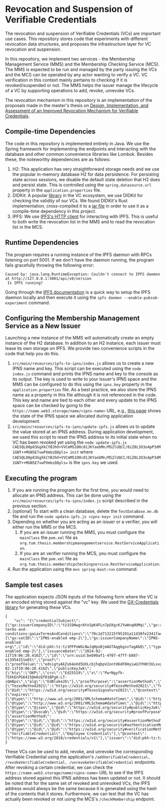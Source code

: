 # Revocation and Suspension of Verifiable Credentials
The revocation and suspension of Verifiable Credentials (VCs) are important use cases. This repository stores code that experiments with different revocation data structures, and proposes the infrastructure layer for VC revocation and suspension.

In this repository, we implement two services - the Membership Management Service (MMS) and the Membership Checking Service (MCS). The MMS is expected to be run and managed by the party issuing the VCs and the MCS can be operated by any actor wanting to verify a VC. VC verification in this context mainly pertains to checking if it is revoked/suspended or not. The MMS helps the issuer manage the lifecycle of a VC by supporting operations to add, revoke, unrevoke VCs. 

The revocation mechanism in this repository is an implementation of the proposals made in the master's thesis on [Design, Implementation, and Assessment of an
Improved Revocation Mechanism for Verifiable
Credentials](https://wwwmatthes.in.tum.de/file/1q8iwb60as103/Sebis-Public-Website/-/Master-s-Thesis-Srajit-Sakhuja/Srajit_Sakhuja_MT.pdf).

## Compile-time Dependencies
The code in this repository is implemented entirely in Java. We use the Spring framework for implementing the endpoints and interacting with the database and other common convenience libraries like Lombok. Besides these, the noteworthy dependencies are as follows:

1. H2: This application has very straightforward storage needs and we use the popular in-memory database H2 for data persistence. For persisting state across sessions, we disable the default state deletion that H2 does and persist state. This is controlled using the `spring.datasource.url` property in the `application.properties` file.
2. DIDKit: A popular [library](https://github.com/spruceid/didkit) in the VC ecosystem, we use DIDKit for checking the validity of our VCs. We found DIDKit's Rust implementation, cross-compiled it to a [jar file](https://github.com/srajitsakhuja/verifiable-credential-revocation/blob/main/didkit.jar) in order to use it as a compile-time dependency in this project.
3. IPFS: We use [IPFS's HTTP client](https://mvnrepository.com/artifact/com.github.ipfs/java-ipfs-http-client) for interacting with IPFS. This is useful to both write the revocation list in the MMS and to read the revocation list in the MCS.

## Runtime Dependencies
The program requires a running instance of the IPFS daemon with RPCs listening on port 5001. If we don't have the daemon running, the program fails gracefully throwing the following error:
```
Caused by: java.lang.RuntimeException: Couldn't connect to IPFS daemon at http://127.0.0.1:5001/api/v0/version
 Is IPFS running?
```
Going through the [IPFS documentation](https://ipfs.tech/developers/) is a quick way to setup the IPFS daemon locally and then execute it using the `ipfs daemon --enable-pubsub-experiment` command.

## Configuring the Membership Management Service as a New Issuer
Launching a new instance of the MMS will automatically create an empty instance of the H2 database. In addition to an H2 instance, each issuer must lease its own storage on IPFS. We provide two convenience scripts in the code that help you do this. 

1. `src/main/resources/ipfs-to-ipns/index.js` allows us to create a new IPNS name and key. This script can be executed using the `node index.js` command and prints the IPNS name and key to the console as its output. The key is used to write to your issuer's IPNS space and the MMS can be configured to do this using the `ipns.key` property in the `application.properties` file. As a best practice, we also store the IPNS name as a property in this file although it is not referenced in the code. This key and name are tied to each other and every update to the IPNS space can be checked by going to the `https://name.web3.storage/name/<ipns-name>` URL, e.g., [this page](https://name.web3.storage/name/k51qzi5uqu5dhs4mze0mjps995qd7rtd8hfi3e1qd27689y0aik76lp2zctxej) shows the state of the IPNS space we allocated during application development.
2. `src/main/resources/ipfs-to-ipns/update-ipfs.js` allows us to update the value stored at an IPNS address. During application development, we used this script to reset the IPNS address to its initial state when no VC has been revoked yet using the `node update-ipfs.js CAESQLO0p83GgXkCYBJhO+VVCmMS1O0c81JKYaobMn/MS2lUQCC/0iZ8L3O3o4pP3dM1GNT++MGN5E7vwPXmbzQ8pls= init` where `CAESQLO0p83GgXkCYBJhO+VVCmMS1O0c81JKYaobMn/MS2lUQCC/0iZ8L3O3o4pP3dM1GNT++MGN5E7vwPXmbzQ8pls=` is the `ipns.key` we used.

## Executing the program
1. If you are running the program for the first time, you would need to allocate an IPNS address. This can be done using the `src/main/resources/ipfs-to-ipns/index.js` script described in the previous section.
2. [optional] To start with a clean database, delete the `TestDataBase.mv.db` file and run the `node update-ipfs.js <ipns-key> init` command.
3. Depending on whether you are acting as an issuer or a verifier, you will either run the MMS or the MCS.
    1. If you are an issuer running the MMS, you must configure the `mainClass` the `pom.xml` file as  `org.tum.thesis.membershipmanagementservice.RestServiceApplication`.
    2. If you are an verifier running the MCS, you must configure the `mainClass` the `pom.xml` file as  `org.tum.thesis.membershipcheckingservice.RestServiceApplication`.
5. Run the application using the `mvn spring-boot:run` command.

## Sample test cases
The application expects JSON inputs of the following form where the VC is an encoded string stored against the "vc" key. We used the [GX-Credentials library](https://github.com/GAIA-X4PLC-AAD/gx-credentials) for generating these VCs. 
```
{
    "vc": "{\"credentialSubject\":{\"gx:issuerCompanyID\":\"tz1S9HwgrAYxSpK4FLn7pUXgcKJYwWvqHUMq\",\"gx:arbitraryKey\":\"arbitraryValue\",\"gx:revocationList\":\"k51qzi5uqu5dm580c4rapmtyxgbkm9eebih45wa30g75pr2fpnqxk26zj4tggt\",\"gx-terms-and-conditions:gaiaxTermsAndConditions\":\"70c1d713215f95191a11d38fe2341faed27d19e083917bc8732ca4fea4976700\",\"gx:legalRegistrationNumber\":{\"gx:vatID\":\"IPNS-enabled emp-2\"},\"gx:issuerCompanyName\":\"IPNS-enabled org\",\"id\":\"did:pkh:tz:tz1PFPoWGLNwJqHpxBjmAGTAqgbgsxTagAbQ\",\"type\":\"gx:LegalParticipant\",\"gx:legalName\":\"IPNS-enabled emp-2\"},\"issuanceDate\":\"2024-02-11T19:06:20.416Z\",\"id\":\"urn:uuid:beb90af1-4f07-47ff-b887-e13954151e01\",\"proof\":{\"proofValue\":\"edsigtyAkZvb4oXd5UXLcbjhqbpV2ontU6dF8HyiwUJYhNY3ULxxg52zNpEBjTDF9rCXL5MmXUFKhSgvSkhmyBXvzDPjTZho4Ek\",\"created\":\"2024-02-11T19:06:20.416Z\",\"publicKeyJwk\":{\"kty\":\"OKP\",\"crv\":\"Ed25519\",\"x\":\"PwrNgyfk-75XkEnPG6415Dm0zQf01BPg6-LT-iQmBps\",\"alg\":\"EdBlake2b\"},\"proofPurpose\":\"assertionMethod\",\"type\":\"TezosSignature2021\",\"verificationMethod\":\"did:pkh:tz:tz1S9HwgrAYxSpK4FLn7pUXgcKJYwWvqHUMq#TezosMethod2021\",\"@context\":{\"TezosMethod2021\":\"https://w3id.org/security#TezosMethod2021\",\"TezosSignature2021\":{\"@id\":\"https://w3id.org/security#TezosSignature2021\",\"@context\":{\"expires\":{\"@type\":\"http://www.w3.org/2001/XMLSchema#dateTime\",\"@id\":\"https://w3id.org/security#expiration\"},\"proofValue\":\"https://w3id.org/security#proofValue\",\"created\":{\"@type\":\"http://www.w3.org/2001/XMLSchema#dateTime\",\"@id\":\"http://purl.org/dc/terms/created\"},\"publicKeyJwk\":{\"@type\":\"@json\",\"@id\":\"https://w3id.org/security#publicKeyJwk\"},\"type\":\"@type\",\"nonce\":\"https://w3id.org/security#nonce\",\"domain\":\"https://w3id.org/security#domain\",\"@protected\":true,\"@version\":1.1,\"challenge\":\"https://w3id.org/security#challenge\",\"proofPurpose\":{\"@type\":\"@vocab\",\"@id\":\"https://w3id.org/security#proofPurpose\",\"@context\":{\"assertionMethod\":{\"@type\":\"@id\",\"@id\":\"https://w3id.org/security#assertionMethod\",\"@container\":\"@set\"},\"@protected\":true,\"@version\":1.1,\"id\":\"@id\",\"type\":\"@type\",\"authentication\":{\"@type\":\"@id\",\"@id\":\"https://w3id.org/security#authenticationMethod\",\"@container\":\"@set\"}}},\"id\":\"@id\",\"verificationMethod\":{\"@type\":\"@id\",\"@id\":\"https://w3id.org/security#verificationMethod\"}}}}},\"type\":[\"VerifiableCredential\",\"Employee Credential\"],\"@context\":[\"https://www.w3.org/2018/credentials/v1\"],\"issuer\":\"did:pkh:tz:tz1S9HwgrAYxSpK4FLn7pUXgcKJYwWvqHUMq\"}"
}
```
These VCs can be used to add, revoke, and unrevoke the corresponding Verifiable Credential using the application's `/addVerifiableCredential, /revokeVerifiableCredential, /unrevokeVerifiableCredential` endpoints. After revoking a certain credential, we can check the `https://name.web3.storage/name/<ipns-name>` URL to see if the IPFS address stored against this IPNS address has been updated or not. It should be noted that for the same set of revoked and unrevoked VCs, the IPFS address would always be the same because it is generated using the hash of the contents that it stores. Furthermore, we can test that the VC has actually been revoked or not using the MCS's `/checkMembership` endpoint.
